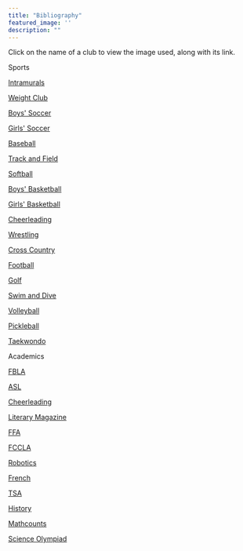 ```yaml
---
title: "Bibliography"
featured_image: ''
description: ""
---
```


<p>Click on the name of a club to view the image used, along with its link.</p>
</div>

<p>Sports</p>
</div>

<a href="https://encrypted-tbn0.gstatic.com/images?q=tbn:ANd9GcRs00uGc1aVmQkicIJ4fJMCT9_ClNUT8j_nlw&s"><p>Intramurals</p></a>
<a href="https://encrypted-tbn0.gstatic.com/images?q=tbn:ANd9GcTGmyRmUwm6InN6SRmWO_-RZq9qSkSGHB_qUQ&s"><p>Weight Club</p></a>
<a href="https://resources.finalsite.net/images/f_auto,q_auto,t_image_size_2/v1706812465/mcpsorg/oxyocumlkokfupna4vdz/boyssocerforwebsite.jpg"><p>Boys' Soccer</p></a>
</div>
<a href="https://resources.finalsite.net/images/f_auto,q_auto,t_image_size_2/v1715352186/mcpsorg/nfxlhzjfrc2y2r4ketnv/girlssoccerforwebsite.jpg"><p>Girls' Soccer</p>
</div>
<a href="https://resources.finalsite.net/images/f_auto,q_auto,t_image_size_4/v1743437065/mcpsorg/w7hu0u7jc5lzak9ztbnz/BaseballMarch2025.jpg"><p>Baseball</p>
</div>
<a href="https://resources.finalsite.net/images/f_auto,q_auto,t_image_size_2/v1706305102/mcpsorg/zdkwe15fff3k3k0bhzav/Trackandfieldpicforwebsite.jpg"><p>Track and Field</p>
</div>
<a href="https://resources.finalsite.net/images/f_auto,q_auto,t_image_size_3/v1706303125/mcpsorg/ofarjzn8bz3wdq3wikeo/Softballforwebsite.jpg"><p>Softball</p>
</div>
<a href="https://resources.finalsite.net/images/f_auto,q_auto,t_image_size_2/v1694097646/mcpsorg/iipxpwr2ke2juh37olus/boysbasketball.jpg"><p>Boys' Basketball</p>
</div>
<a href="https://resources.finalsite.net/images/f_auto,q_auto/v1701094818/mcpsorg/hmpdcgtz769pcjkpiwro/girlsbasketball_1.jpg"><p>Girls' Basketball</p>
</div>
<a href="https://resources.finalsite.net/images/f_auto,q_auto,t_image_size_3/v1716897080/mcpsorg/npypd4xr7ffco3tiqdgy/Cheerleadingpic.jpg"><p>Cheerleading</p>
</div>
<a href="https://resources.finalsite.net/images/f_auto,q_auto,t_image_size_3/v1694097997/mcpsorg/wqz1kngpmrc2d6acyuyu/wrestling.jpg"><p>Wrestling</p>
</div>
<a href="https://resources.finalsite.net/images/f_auto,q_auto,t_image_size_2/v1716900346/mcpsorg/qff8n9fo1gjyuoiidfpc/CrossCountryRace.webp"><p>Cross Country</p>
</div>
<a href="https://resources.finalsite.net/images/f_auto,q_auto,t_image_size_2/v1690389009/mcpsorg/hyzt3aygytdob2skqbzt/footballforwebsite.jpg"><p>Football</p>
</div>
<a href="https://resources.finalsite.net/images/f_auto,q_auto,t_image_size_3/v1690389505/mcpsorg/mcjfvq6b0sb2i0f0sq4d/Golfforwebsite.jpg"><p>Golf</p>
</div>
<a href="https://resources.finalsite.net/images/f_auto,q_auto/v1690389954/mcpsorg/wpbnnaxlfzvnfthx7fw5/Swimanddiveforwebsite.jpg"><p>Swim and Dive</p>
</div>
<a href="https://resources.finalsite.net/images/f_auto,q_auto,t_image_size_2/v1690390137/mcpsorg/xa2znm90wl57fiy5yvew/Volleyballforwebsite.jpg"><p>Volleyball</p>
</div>
<a href="https://cdn-icons-png.flaticon.com/512/16117/16117721.png"><p>Pickleball</p>
</div>
<a href="https://encrypted-tbn0.gstatic.com/images?q=tbn:ANd9GcSiS8t9ODi29FC-qq-8EVBJcUS_f9yLtw5nkw&s"><p>Taekwondo</p></a>
</div>

<p>Academics</p>
</div>

<a href="https://storage.googleapis.com/stateless-mountainmedianews-co/sites/19/2024/08/1-BMS-FBLA-team.jpg"><p>FBLA</p>
</div>
<a href="https://t3.ftcdn.net/jpg/02/96/60/70/360_F_296607002_qXcuGBZXQdD5z7NY4ofXNlskMUNItNYZ.jpg"><p>ASL</p>
</div>
<a href="https://www.shutterstock.com/image-photo/closeup-magazines-arranged-on-bookshelf-260nw-1341869699.jpg"><p>Cheerleading</p>
</div>
<a href="https://resources.finalsite.net/images/f_auto,q_auto,t_image_size_3/v1694097997/mcpsorg/wqz1kngpmrc2d6acyuyu/wrestling.jpg"><p>Literary Magazine</p>
</div>
<a href="https://images.seeklogo.com/logo-png/40/2/national-ffa-organization-logo-png_seeklogo-401847.png"><p>FFA</p>
</div>
<a href="https://encrypted-tbn0.gstatic.com/images?q=tbn:ANd9GcSnk9nyMp-BV3PsYz9DP_CHF6N8DT3uoKH5ow&s"><p>FCCLA</p>
</div>
<a href="https://www.robotc.net/images/download-vex.jpg"><p>Robotics</p>
</div>
<a href="https://freerangestock.com/sample/130433/eiffel-tower.jpg"><p>French</p>
</div>
<a href="https://upload.wikimedia.org/wikipedia/en/thumb/9/96/Technology_Student_Association_Emblem.svg/1200px-Technology_Student_Association_Emblem.svg.png"><p>TSA</p>
</div>
<a href="https://www.worldhistory.org/uploads/images/6798.jpg"><p>History</p>
</div>
<a href="https://images.squarespace-cdn.com/content/v1/63d40fe2cbd65e16cb8098b6/e5434385-f0d5-420d-bab0-653a932ab3c0/mathcounts"><p>Mathcounts</p>
</div>
<a href="https://encrypted-tbn0.gstatic.com/images?q=tbn:ANd9GcSXHYVZzvyuXS353QOYjXCaos2wIcJ-MskXxg&s"><p>Science Olympiad</p>
</div>